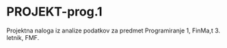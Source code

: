 # PROJEKT-prog.1
Projektna naloga iz analize podatkov za predmet Programiranje 1, FinMa,t 3. letnik, FMF.
